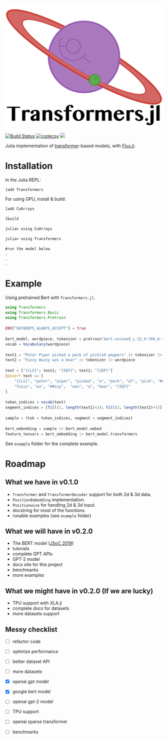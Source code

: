 <div align="center"> <img src="images/transformerslogo.png" alt="Transformers.jl" width="512"></img></div>

[![Build Status](https://travis-ci.com/chengchingwen/Transformers.jl.svg?branch=master)](https://travis-ci.com/chengchingwen/Transformers.jl)
[![codecov](https://codecov.io/gh/chengchingwen/Transformers.jl/branch/master/graph/badge.svg)](https://codecov.io/gh/chengchingwen/Transformers.jl)
[![](https://img.shields.io/badge/docs-dev-blue.svg)](https://chengchingwen.github.io/Transformers.jl/dev/)

Julia implementation of [transformer](https://arxiv.org/abs/1706.03762)-based models, with [Flux.jl](https://github.com/FluxML/Flux.jl).

# Installation

In the Julia REPL:

    ]add Transformers
    
For using GPU, install & build:

    ]add CuArrays
    
    ]build 
    
    julia> using CuArrays
    
    julia> using Transformers
    
    #run the model below
    .
    .
    .


# Example
Using pretrained Bert with `Transformers.jl`.

```julia
using Transformers
using Transformers.Basic
using Transformers.Pretrain

ENV["DATADEPS_ALWAYS_ACCEPT"] = true

bert_model, wordpiece, tokenizer = pretrain"bert-uncased_L-12_H-768_A-12"
vocab = Vocabulary(wordpiece)

text1 = "Peter Piper picked a peck of pickled peppers" |> tokenizer |> wordpiece
text2 = "Fuzzy Wuzzy was a bear" |> tokenizer |> wordpiece

text = ["[CLS]"; text1; "[SEP]"; text2; "[SEP]"]
@assert text == [
    "[CLS]", "peter", "piper", "picked", "a", "peck", "of", "pick", "##led", "peppers", "[SEP]", 
    "fuzzy", "wu", "##zzy",  "was", "a", "bear", "[SEP]"
]

token_indices = vocab(text)
segment_indices = [fill(1, length(text1)+2); fill(2, length(text2)+1)]

sample = (tok = token_indices, segment = segment_indices)

bert_embedding = sample |> bert_model.embed
feature_tensors = bert_embedding |> bert_model.transformers
```

See `example` folder for the complete example.

# Roadmap

## What we have in v0.1.0

-   `Transformer` and `TransformerDecoder` support for both 2d & 3d data.
-   `PositionEmbedding` implementation.
-   `Positionwise` for handling 2d & 3d input.
-   docstring for most of the functions.
-   runable examples (see `example` folder)


## What we will have in v0.2.0

-   The BERT model ([JSoC 2019](https://nextjournal.com/chengchingwen))
-   tutorials
-   complete GPT APIs
-   GPT-2 model
-   docs site for this project
-   benchmarks
-   more examples


## What we might have in v0.2.0 (If we are lucky)
-   TPU support with XLA.jl
-   complete docs for datasets
-   more datasets support


## Messy checklist

-   [ ] refactor code
-   [ ] optimize performance
-   [ ] better dataset API
-   [ ] more datasets
-   [X] openai gpt model
-   [X] google bert model
-   [ ] openai gpt-2 model
-   [ ] TPU support
-   [ ] openai sparse transformer
-   [ ] benchmarks



